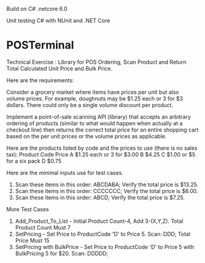  Build on C# .netcore 6.0
 
 Unit testing C# with NUnit and .NET Core

# POSTerminal
  Technical Exercise : Library for POS Ordering, Scan Product and Return Total Calculated Unit Price and Bulk Price. 
 
Here are the requirements:

Consider a grocery market where items have prices per unit but also volume prices. For example, doughnuts may be $1.25 each or 3 for $3 dollars. There could only be a single volume discount per product.

Implement a point-of-sale scanning API (library) that accepts an arbitrary ordering of products (similar to what would happen when actually at a checkout line) then returns the correct total price for an entire shopping cart based on the per unit prices or the volume prices as applicable.

Here are the products listed by code and the prices to use (there is no sales tax):
Product Code	Price
A	$1.25 each or 3 for $3.00
B	$4.25
C	$1.00 or $5 for a six pack
D	$0.75

Here are the minimal inputs use for test cases.
1. Scan these items in this order: ABCDABA; Verify the total price is $13.25.
2. Scan these items in this order: CCCCCCC; Verify the total price is $6.00.
3. Scan these items in this order: ABCD; Verify the total price is $7.25.

More Test Cases
1. Add_Product_To_List - Initial Product Count-4, Add 3-(X,Y,Z). Total Product Count Must 7
2. SetPricing - Set Price to ProductCode 'D' to Price 5. Scan: DDD; Total Price Must 15 
3. SetPricing with BulkPrice - Set Price to ProductCode 'D' to Price 5 with BulkPricing 5 for $20. Scan: DDDDD;  
